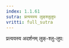 ```yaml
---
index: 1.1.61
sutra: प्रत्ययस्य लुक्‌श्लुलुपः
vritti: full_sutra
---
```


प्रत्ययस्य अदर्शनम् लुक्-श्लु-लुप: 